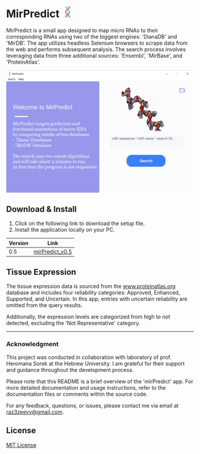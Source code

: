 # MirPredict <img src="lib/assets/icon.gif" alt="Genlingo Logo" width="30">

MirPredict is a small app designed to map micro RNAs to their corresponding RNAs using two of the biggest engines: 'DianaDB' and 'MirDB'. The app utilizes headless Selenium browsers to scrape data from the web and performs subsequent analysis. The search process involves leveraging data from three additional sources: 'Ensembl', 'MirBase', and 'ProteinAtlas'.

<img src="shot_1.jpg" width="500">

## Download & Install

1. Click on the following link to download the setup file.
2. Install the application locally on your PC.

| Version | Link |
|---------|------|
| 0.5     | [mirPredict_v0.5](https://drive.google.com/file/d/19THfX3aZCVVAPc10DKsL8lz4ab0WXYgG/view?usp=sharing) |

## Tissue Expression

The tissue expression data is sourced from the www.proteinatlas.org database and includes four reliability categories: Approved, Enhanced, Supported, and Uncertain. In this app, entries with uncertain reliability are omitted from the query results.

Additionally, the expression levels are categorized from high to not detected, excluding the 'Not Representative' category.

---

### Acknowledgment

This project was conducted in collaboration with laboratory of prof. Heromana Sorek at the Hebrew University. I am grateful for their support and guidance throughout the development process.

Please note that this README is a brief overview of the 'mirPredict' app. For more detailed documentation and usage instructions, refer to the documentation files or comments within the source code.

For any feedback, questions, or issues, please contact me via email at [raz3zeevy@gmail.com](mailto:raz3zeevy@gmail.com).

## License

[MIT License](LICENSE)
